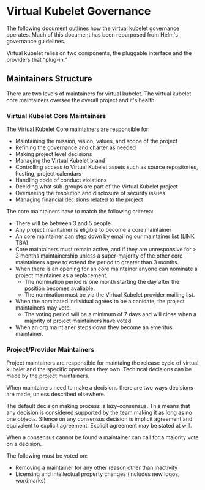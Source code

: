 # Virtual Kubelet Governance

The following document outlines how the virtual kubelet governance operates. Much of this document has been repurposed from Helm's governance guidelines. 

Virtual kubelet relies on two components, the pluggable interface and the providers that "plug-in." 

## Maintainers Structure

There are two levels of maintainers for virtual kubelet. The virtual kubelet core maintainers oversee the overall project and it's health. 

### Virtual Kubelet Core Maintainers

The Virtual Kubelet Core maintainers are responsible for: 

* Maintaining the mission, vision, values, and scope of the project
* Refining the governance and charter as needed
* Making project level decisions
* Managing the Virtual Kubelet brand
* Controlling access to Virtual Kubelet assets such as source repositories, hosting, project calendars
* Handling code of conduct violations
* Deciding what sub-groups are part of the Virtual Kubelet project
* Overseeing the resolution and disclosure of security issues
* Managing financial decisions related to the project

The core maintainers have to match the following criterea: 

* There will be between 3 and 5 people
* Any project maintainer is eligible to become a core maintainer
* An core maintainer can step down by emailing our maintainer list (LINK TBA)
* Core maintainers must remain active, and if they are unresponsive for > 3 months maintainership unless a super-majority of the other core maintainers agree to extend the period to greater than 3 months. 
* When there is an opening for an core maintainer anyone can nominate a project maintainer as a replacement. 
    * The nomination period is one month starting the day after the position becomes avaliable. 
    * The nomination must be via the Virtual Kubelet provider mailing list.
* When the nominated individual agrees to be a canidate, the project maintainers may vote. 
    * The voting period will be a minimum of 7 days and will close when a majority of project maintainers have voted. 
* When an org maintianer steps down they become an emeritus maintainer.

### Project/Provider Maintainers

Project maintainers are responsible for maintaing the release cycle of virtual kubelet and the specific operations they own. Techincal decisions can be made by the project maintainers. 

When maintainers need to make a decisions there are two ways decisions are made, unless described elsewhere.

The default decision making process is lazy-consensus. This means that any decision is considered supported by the team making it as long as no one objects. Silence on any consensus decision is implicit agreement and equivalent to explicit agreement. Explicit agreement may be stated at will.

When a consensus cannot be found a maintainer can call for a majority vote on a decision.

The following must be voted on: 

* Removing a maintainer for any other reason other than inactivity
* Licensing and intellectual property changes (includes new logos, wordmarks)

